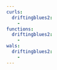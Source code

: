 ```yaml
---
curls:
  driftingblues2:
    -
functions:
  driftingblues2:
    -
wals:
  driftingblues2:
    -
---
```

